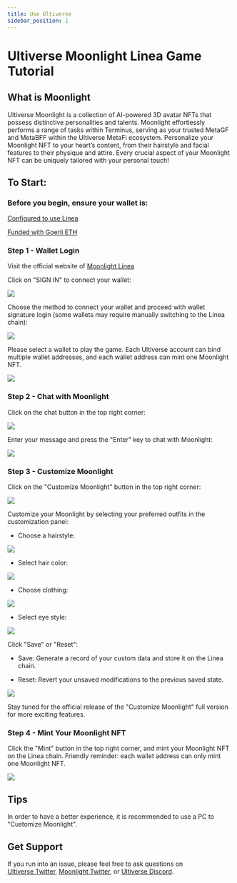 ```yaml
---
title: Use Ultiverse
sidebar_position: 1
---
```


# Ultiverse Moonlight Linea Game Tutorial

## What is Moonlight

Ultiverse Moonlight is a collection of AI-powered 3D avatar NFTs that possess distinctive personalities and talents. Moonlight effortlessly performs a range of tasks within Terminus, serving as your trusted MetaGF and MetaBFF within the Ultiverse MetaFi ecosystem. Personalize your Moonlight NFT to your heart’s content, from their hairstyle and facial features to their physique and attire. Every crucial aspect of your Moonlight NFT can be uniquely tailored with your personal touch!

## To Start:

### Before you begin, ensure your wallet is:

[Configured to use Linea](https://docs.linea.build/use-linea-testnet/set-up-your-wallet/)

[Funded with Goerli ETH](https://docs.linea.build/use-linea-testnet/fund#get-test-eth-on-goerli/)

### Step 1 - Wallet Login

Visit the official website of [Moonlight Linea](https://moonlight-linea-show.ultiverse.io/)

Click on "SIGN IN" to connect your wallet:

![](../../assets/moonlight/moonlight-login.png)

Choose the method to connect your wallet and proceed with wallet signature login (some wallets may require manually switching to the Linea chain):

![](../../assets/moonlight/moonlight-login-wallet.png)

Please select a wallet to play the game. Each Ultiverse account can bind multiple wallet addresses, and each wallet address can mint one Moonlight NFT.

![](../../assets/moonlight/moonlight-login-select.png)

### Step 2 - Chat with Moonlight

Click on the chat button in the top right corner:

![](../../assets/moonlight/moonlight-chat-1.png)

Enter your message and press the "Enter" key to chat with Moonlight:

![](../../assets/moonlight/moonlight-chat-2.png)

### Step 3 - Customize Moonlight

Click on the "Customize Moonlight" button in the top right corner:

![](../../assets/moonlight/moonlight-custom-1.png)

Customize your Moonlight by selecting your preferred outfits in the customization panel:

- Choose a hairstyle:

![](../../assets/moonlight/moonlight-custom-hair.png)

- Select hair color:

![](../../assets/moonlight/moonlight-custom-hairColor.png)

- Choose clothing:

![](../../assets/moonlight/moonlight-custom-cloth.jpeg)

- Select eye style:

![](../../assets/moonlight/moonlight-custom-eye.png)

Click "Save" or "Reset":

- Save: Generate a record of your custom data and store it on the Linea chain.

- Reset: Revert your unsaved modifications to the previous saved state.

![](../../assets/moonlight/moonlight-custom-save.png)

Stay tuned for the official release of the "Customize Moonlight" full version for more exciting features.

### Step 4 - Mint Your Moonlight NFT

Click the "Mint" button in the top right corner, and mint your Moonlight NFT on the Linea chain. Friendly reminder: each wallet address can only mint one Moonlight NFT.

![](../../assets/moonlight/moonlight-mint.png)

## Tips

In order to have a better experience, it is recommended to use a PC to "Customize Moonlight".

## Get Support

If you run into an issue, please feel free to ask questions on [Ultiverse Twitter](https://twitter.com/ultiversedao/), [Moonlight Twitter](https://twitter.com/metagf_), or [Ultiverse Discord](https://discord.com/invite/ultiverse).
